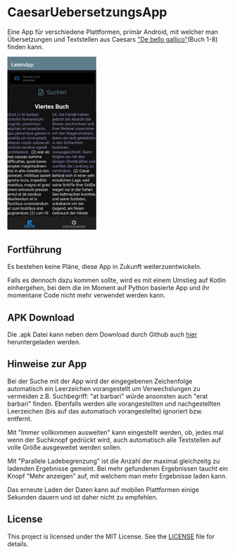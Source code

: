 # CaesarUebersetzungsApp
Eine App für verschiedene Plattformen, primär Android, mit welcher man Übersetzungen und Textstellen aus Caesars ["De bello gallico"](https://de.wikipedia.org/wiki/De_bello_Gallico)(Buch 1-8) finden kann.

<img src="readme_front.png" alt="Picture of app" width="40%">

## Fortführung
Es bestehen keine Pläne, diese App in Zukunft weiterzuentwickeln.

Falls es dennoch dazu kommen sollte, wird es mit einem Umstieg auf Kotlin einhergehen, bei dem die im Moment auf Python basierte App und ihr momentane Code nicht mehr verwendet werden kann.

## APK Download
Die .apk Datei kann neben dem Download durch Github auch [hier](https://drive.google.com/file/d/1dpQpOXywXwFo9lQ9qOvHwIgJ4y0cFQ83/view?usp=sharing) heruntergeladen werden.

## Hinweise zur App
Bei der Suche mit der App wird der eingegebenen Zeichenfolge automatisch ein Leerzeichen vorangestellt um Verwechslungen zu vermeiden z.B. Suchbegriff: "at barbari" würde ansonsten auch "erat barbari" finden.
Ebenfalls werden alle vorangestellten und nachgestellten Leerzeichen (bis auf das automatisch vorangestellte) ignoriert bzw. entfernt.

Mit "Immer vollkommen ausweiten" kann eingestellt werden, ob, jedes mal wenn der Suchknopf gedrückt wird, auch automatisch alle Textstellen auf volle Größe ausgeweitet werden sollen.

Mit "Parallele Ladebegrenzung" ist die Anzahl der maximal gleichzeitg zu ladenden Ergebnisse gemeint. Bei mehr gefundenen Ergebnissen taucht ein Knopf "Mehr anzeigen" auf, mit welchem man mehr Ergebnisse laden kann.

Das erneute Laden der Daten kann auf mobilen Plattformen einige Sekunden dauern und ist daher nicht zu empfehlen.

## License
This project is licensed under the MIT License. See the [LICENSE](LICENSE) file for details.
